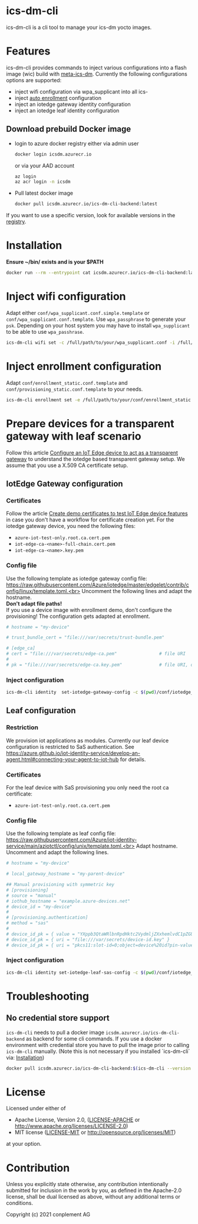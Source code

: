 # ics-dm-cli
ics-dm-cli is a cli tool to manage your ics-dm yocto images.

# Features
ics-dm-cli provides commands to inject various configurations into a flash image (wic) build with [meta-ics-dm](https://github.com/ICS-DeviceManagement/meta-ics-dm). Currently the following configurations options are supported:
- inject wifi configuration via wpa_supplicant into all ics-
- inject [auto enrollment](https://github.com/ICS-DeviceManagement/enrollment) configuration
- inject an iotedge gateway identity configuration
- inject an iotedge leaf identity configuration

## Download prebuild Docker image
- login to azure docker registry either via admin user
    ```sh
    docker login icsdm.azurecr.io
    ```
    or via your AAD account
    ```sh
    az login
    az acr login -n icsdm
    ```
- Pull latest docker image
    ```sh
    docker pull icsdm.azurecr.io/ics-dm-cli-backend:latest
    ```
If you want to use a specific version, look for available versions in the [registry](https://portal.azure.com/#@CONPLEMENTAG1.onmicrosoft.com/resource/subscriptions/ff939028-597d-472b-a7cc-bca2ac8f96bd/resourcegroups/DockerRegistry/providers/Microsoft.ContainerRegistry/registries/icsdm/repository).

# Installation
**Ensure ~/bin/ exists and is your $PATH**

```sh
docker run --rm --entrypoint cat icsdm.azurecr.io/ics-dm-cli-backend:latest /install/ics-dm-cli > ~/bin/ics-dm-cli && chmod +x ~/bin/ics-dm-cli
```

# Inject wifi configuration
Adapt either `conf/wpa_supplicant.conf.simple.template` or `conf/wpa_supplicant.conf.template`.
Use `wpa_passphrase` to generate your `psk`. Depending on your host system you may have to install `wpa_supplicant` to be able to use `wpa_passhrase`.

```sh
ics-dm-cli wifi set -c /full/path/to/your/wpa_supplicant.conf -i /full/path/to/your/image.wic
```

# Inject enrollment configuration
Adapt `conf/enrollment_static.conf.template` and `conf/provisioning_static.conf.template` to your needs.

```sh
ics-dm-cli enrollment set -e /full/path/to/your/conf/enrollment_static.conf -p /full/path/to/your/provisioning_static.conf.conf -i /full/path/to/your/image.wic
```

# Prepare devices for a transparent gateway with leaf scenario
Follow this article [Configure an IoT Edge device to act as a transparent gateway](https://docs.microsoft.com/en-us/azure/iot-edge/how-to-create-transparent-gateway?view=iotedge-2020-11) to understand the iotedge based transparent gateway setup. We assume that you use a X.509 CA certificate setup.

## IotEdge Gateway configuration
### Certificates
Follow the article [Create demo certificates to test IoT Edge device features](https://docs.microsoft.com/en-us/azure/iot-edge/how-to-create-test-certificates?view=iotedge-2020-11=) in case you don't have a workflow for certificate creation yet.
For the iotedge gateway device, you need the following files:
  - `azure-iot-test-only.root.ca.cert.pem`
  - `iot-edge-ca-<name>-full-chain.cert.pem`
  - `iot-edge-ca-<name>.key.pem`

### Config file
Use the following template as iotedge gateway config file: https://raw.githubusercontent.com/Azure/iotedge/master/edgelet/contrib/config/linux/template.toml.<br>
Uncomment the following lines and adapt the hostname.<br>
**Don't adapt file paths!**<br>
If you use a device image with enrollment demo, don't configure the provisioning! The configuration gets adapted at enrollment.

```sh
# hostname = "my-device"

# trust_bundle_cert = "file:///var/secrets/trust-bundle.pem"

# [edge_ca]
# cert = "file:///var/secrets/edge-ca.pem"                # file URI
#
# pk = "file:///var/secrets/edge-ca.key.pem"              # file URI, or...
```

### Inject configuration
```sh
ics-dm-cli identity  set-iotedge-gateway-config -c $(pwd)/conf/iotedge_config.toml -i /full/path/to/your/wic/iotedge_image.wic  -r /full/path/to/your/azure-iot-test-only.root.ca.cert.pem -d /full/path/to/your/iot-edge-device-ca-<name>-full-chain.cert.pem -k /full/path/to/your/iot-edge-device-ca-<name>.key.pem
```

## Leaf configuration
### Restriction
We provision iot applications as modules. Currently our leaf device configuration is restricted to SaS authentication. See https://azure.github.io/iot-identity-service/develop-an-agent.html#connecting-your-agent-to-iot-hub for details.

### Certificates
For the leaf device with SaS provisioning you only need the root ca certificate:
  - `azure-iot-test-only.root.ca.cert.pem`

### Config file
Use the following template as leaf config file: https://raw.githubusercontent.com/Azure/iot-identity-service/main/aziotctl/config/unix/template.toml.<br>
Adapt hostname.
Uncomment and adapt the following lines.
```sh
# hostname = "my-device"

# local_gateway_hostname = "my-parent-device"

## Manual provisioning with symmetric key
# [provisioning]
# source = "manual"
# iothub_hostname = "example.azure-devices.net"
# device_id = "my-device"
#
# [provisioning.authentication]
# method = "sas"
#
# device_id_pk = { value = "YXppb3QtaWRlbnRpdHktc2VydmljZXxhemlvdC1pZGU=" }     # inline key (base64), or...
# device_id_pk = { uri = "file:///var/secrets/device-id.key" }                  # file URI, or...
# device_id_pk = { uri = "pkcs11:slot-id=0;object=device%20id?pin-value=1234" } # PKCS#11 URI
```

### Inject configuration
```sh
ics-dm-cli identity set-iotedge-leaf-sas-config -c $(pwd)/conf/iotedge_config.toml -i /full/path/to/your/wic/leaf_image.wic  -r /full/path/to/your/azure-iot-test-only.root.ca.cert.pem
```

# Troubleshooting
## No credential store support
`ics-dm-cli` needs to pull a docker image `icsdm.azurecr.io/ics-dm-cli-backend` as backend for some cli
commands. If you use a docker environment with credential store you have to
pull the image prior to calling `ics-dm-cli` manually. (Note this is not necessary if you installed ´ics-dm-cli´ via: [Installation](#installation))
```sh
docker pull icsdm.azurecr.io/ics-dm-cli-backend:$(ics-dm-cli --version | awk '{print $2}')
```

# License
Licensed under either of

* Apache License, Version 2.0, ([LICENSE-APACHE](LICENSE-APACHE) or <http://www.apache.org/licenses/LICENSE-2.0>)
* MIT license ([LICENSE-MIT](LICENSE-MIT) or <http://opensource.org/licenses/MIT>)

at your option.

# Contribution
Unless you explicitly state otherwise, any contribution intentionally
submitted for inclusion in the work by you, as defined in the Apache-2.0
license, shall be dual licensed as above, without any additional terms or
conditions.

Copyright (c) 2021 conplement AG
